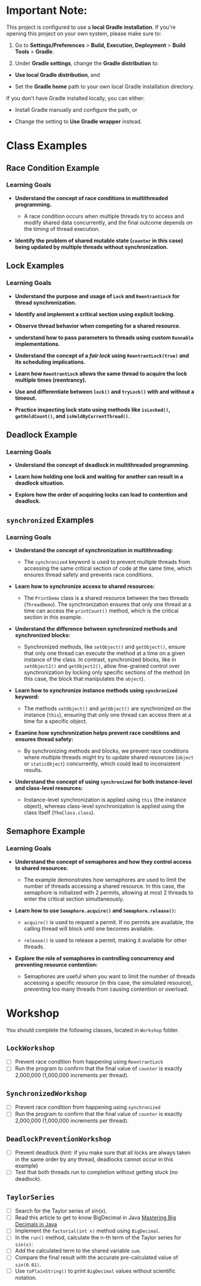# Important Note:
This project is configured to use a **local Gradle installation**. If you're opening this project on your own system, please make sure to:

1. Go to **Settings/Preferences** > **Build, Execution, Deployment** > **Build Tools** > **Gradle**.

2. Under **Gradle settings**, change the **Gradle distribution** to:

- **Use local Gradle distribution**, and

- Set the **Gradle home** path to your own local Gradle installation directory.

If you don’t have Gradle installed locally, you can either:

- Install Gradle manually and configure the path, or

- Change the setting to **Use Gradle wrapper** instead.



# Class Examples

## Race Condition Example
### Learning Goals
- **Understand the concept of race conditions in multithreaded programming.**
    - A race condition occurs when multiple threads try to access and modify shared data concurrently, and the final outcome depends on the timing of thread execution.

- **Identify the problem of shared mutable state (`counter` in this case) being updated by multiple threads without synchronization.**
## Lock Examples
### Learning Goals

- **Understand the purpose and usage of `Lock` and `ReentrantLock` for thread synchronization.**

- **Identify and implement a critical section using explicit locking.**

- **Observe thread behavior when competing for a shared resource.**

- **understand how to pass parameters to threads using custom `Runnable` implementations.**

- **Understand the concept of a _fair lock_ using `ReentrantLock(true)` and its scheduling implications.**

- **Learn how `ReentrantLock` allows the same thread to acquire the lock multiple times (reentrancy).**

- **Use and differentiate between `lock()` and `tryLock()` with and without a timeout.**

- **Practice inspecting lock state using methods like `isLocked()`, `getHoldCount()`, and `isHeldByCurrentThread()`.**

## Deadlock Example
### Learning Goals
- **Understand the concept of deadlock in multithreaded programming.**

- **Learn how holding one lock and waiting for another can result in a deadlock situation.**

- **Explore how the order of acquiring locks can lead to contention and deadlock.**


## `synchronized` Examples
### Learning Goals
- **Understand the concept of synchronization in multithreading:**

    - The `synchronized` keyword is used to prevent multiple threads from accessing the same critical section of code at the same time, which ensures thread safety and prevents race conditions.

- **Learn how to synchronize access to shared resources:**

    - The `PrintDemo` class is a shared resource between the two threads (`ThreadDemo`). The synchronization ensures that only one thread at a time can access the `printCount()` method, which is the critical section in this example.

- **Understand the difference between synchronized methods and synchronized blocks:**

    - Synchronized methods, like `setObject()` and `getObject()`, ensure that only one thread can execute the method at a time on a given instance of the class. In contrast, synchronized blocks, like in `setObject2()` and `getObject2()`, allow fine-grained control over synchronization by locking only specific sections of the method (in this case, the block that manipulates the `object`).

- **Learn how to synchronize instance methods using `synchronized` keyword:**

    - The methods `setObject()` and `getObject()` are synchronized on the instance (`this`), ensuring that only one thread can access them at a time for a specific object.

- **Examine how synchronization helps prevent race conditions and ensures thread safety:**

    - By synchronizing methods and blocks, we prevent race conditions where multiple threads might try to update shared resources (`object` or `staticObject`) concurrently, which could lead to inconsistent results.

- **Understand the concept of using `synchronized` for both instance-level and class-level resources:**
    - Instance-level synchronization is applied using `this` (the instance object), whereas class-level synchronization is applied using the class itself (`TheClass.class`).

## Semaphore Example
### Learning Goals
- **Understand the concept of semaphores and how they control access to shared resources:**

    - The example demonstrates how semaphores are used to limit the number of threads accessing a shared resource. In this case, the semaphore is initialized with 2 permits, allowing at most 2 threads to enter the critical section simultaneously.

- **Learn how to use `Semaphore.acquire()` and `Semaphore.release()`:**

    - `acquire()` is used to request a permit. If no permits are available, the calling thread will block until one becomes available.

    - `release()` is used to release a permit, making it available for other threads.

- **Explore the role of semaphores in controlling concurrency and preventing resource contention:**

    - Semaphores are useful when you want to limit the number of threads accessing a specific resource (in this case, the simulated resource), preventing too many threads from causing contention or overload.

# Workshop

You should complete the following classes, located in `Workshop` folder.

## `LockWorkshop`

- [ ] Prevent race condition from happening using `ReentrantLock`
- [ ]  Run the program to confirm that the final value of `counter` is exactly 2,000,000 (1,000,000 increments per thread).

## `SynchronizedWorkshop`
- [ ] Prevent race condition from happening using `synchronized`
- [ ]  Run the program to confirm that the final value of `counter` is exactly 2,000,000 (1,000,000 increments per thread).

## `DeadlockPreventionWorkshop`

- [ ] Prevent deadlock (hint: if you make sure that all locks are always taken in the same order by any thread, deadlocks cannot occur in this example)
- [ ]  Test that both threads run to completion without getting stuck (no deadlock).

## `TaylorSeries`
- [ ] Search for the Taylor series of sin(x).
- [ ] Read this article to get to know BigDecimal in Java [Mastering Big Decimals in Java](https://solutionsarchitecture.medium.com/mastering-big-decimals-in-java-understanding-implementation-performance-and-alternatives-7e3a3a96efc6#:~:text=What%20is%20Big%20Decimal%3F,any%20desired%20level%20of%20accuracy.)
- [ ] Implement the `factorial(int n)` method using `BigDecimal`.
- [ ] In the `run()` method, calculate the n-th term of the Taylor series for `sin(x)`:
- [ ] Add the calculated term to the shared variable `sum`.
- [ ] Compare the final result with the accurate pre-calculated value of `sin(0.01)`.
- [ ] Use `toPlainString()` to print `BigDecimal` values without scientific notation.

